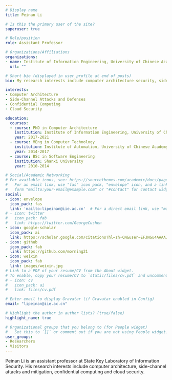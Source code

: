 ```yaml
---
# Display name
title: Peinan Li

# Is this the primary user of the site?
superuser: true

# Role/position
role: Assistant Professor

# Organizations/Affiliations
organizations:
- name: Institute of Information Engineering, University of Chinese Academy of Sciences
  url: ""

# Short bio (displayed in user profile at end of posts)
bio: My research interests include computer architecture security, side-channel attacks and defenses.

interests:
- Computer Architecture
- Side-Channel Attacks and Defenses
- Confidential Computing 
- Cloud Security

education:
  courses:
  - course: PhD in Computer Architecture
    institution: Institute of Information Engineering, University of Chinese Academy of Sciences
    year: 2017-2021
  - course: MEng in Computer Technology
    institution: Institute of Automation, University of Chinese Academy of Sciences; Harbin University of Science and Technology.
    year: 2014-2017
  - course: BSc in Software Engineering
    institution: Shanxi University
    year: 2010-2014

# Social/Academic Networking
# For available icons, see: https://sourcethemes.com/academic/docs/page-builder/#icons
#   For an email link, use "fas" icon pack, "envelope" icon, and a link in the
#   form "mailto:your-email@example.com" or "#contact" for contact widget.
social:
- icon: envelope
  icon_pack: fas
  link: 'mailto:lipeinan@iie.ac.cn'  # For a direct email link, use "mailto:test@example.org".
# - icon: twitter
#   icon_pack: fab
#   link: https://twitter.com/GeorgeCushen
- icon: google-scholar
  icon_pack: ai
  link: https://scholar.google.com/citations?hl=zh-CN&user=EFJNGu4AAAAJ
- icon: github
  icon_pack: fab
  link: https://github.com/morning21
- icon: weixin
  icon_pack: fab
  link: images/weixin.jpg
# Link to a PDF of your resume/CV from the About widget.
# To enable, copy your resume/CV to `static/files/cv.pdf` and uncomment the lines below.
# - icon: cv
#   icon_pack: ai
#   link: files/cv.pdf

# Enter email to display Gravatar (if Gravatar enabled in Config)
email: "lipeinan@iie.ac.cn"

# Highlight the author in author lists? (true/false)
highlight_name: true

# Organizational groups that you belong to (for People widget)
#   Set this to `[]` or comment out if you are not using People widget.
user_groups:
- Researchers
- Visitors
---
```


Peinan Li is an assistant professor at State Key Laboratory of Information Security. His research interests include computer architecture, side-channel attacks and mitigation, confidential computing and cloud security.
